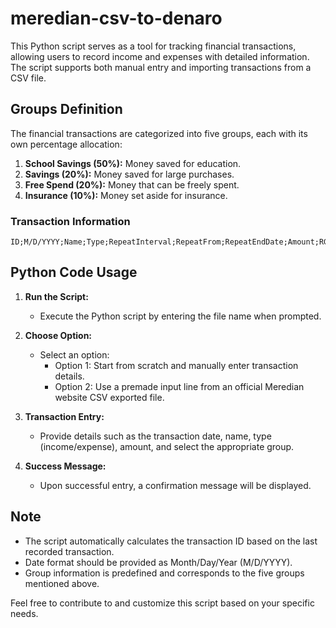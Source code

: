 # meredian-csv-to-denaro
This Python script serves as a tool for tracking financial transactions, allowing users to record income and expenses with detailed information. The script supports both manual entry and importing transactions from a CSV file.

## Groups Definition

The financial transactions are categorized into five groups, each with its own percentage allocation:

1. **School Savings (50%):** Money saved for education.
2. **Savings (20%):** Money saved for large purchases.
3. **Free Spend (20%):** Money that can be freely spent.
4. **Insurance (10%):** Money set aside for insurance.

### Transaction Information

```csv
ID;M/D/YYYY;Name;Type;RepeatInterval;RepeatFrom;RepeatEndDate;Amount;RGBA;UseGroupColor;GroupID;GroupName;GroupDescription;GroupRGBA;Tags
```

## Python Code Usage

1. **Run the Script:**
   - Execute the Python script by entering the file name when prompted.

2. **Choose Option:**
   - Select an option:
     - Option 1: Start from scratch and manually enter transaction details.
     - Option 2: Use a premade input line from an official Meredian website CSV exported file.

3. **Transaction Entry:**
   - Provide details such as the transaction date, name, type (income/expense), amount, and select the appropriate group.

4. **Success Message:**
   - Upon successful entry, a confirmation message will be displayed.

## Note

- The script automatically calculates the transaction ID based on the last recorded transaction.
- Date format should be provided as Month/Day/Year (M/D/YYYY).
- Group information is predefined and corresponds to the five groups mentioned above.

Feel free to contribute to and customize this script based on your specific needs.
